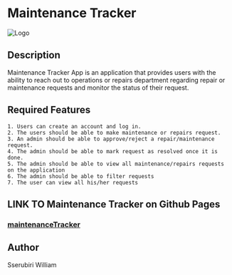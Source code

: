 
# Maintenance Tracker

![Logo](/images/mt-logo.png)

## Description
Maintenance Tracker App is an application that provides users with the ability to reach out to  operations or repairs department regarding repair or maintenance requests and monitor the  status of their request.

## Required Features
    1. Users can create an account and log in. 
    2. The users should be able to make maintenance or repairs request. 
    3. An admin should be able to approve/reject a repair/maintenance request. 
    4. The admin should be able to mark request as resolved once it is done. 
    5. The admin should be able to view all maintenance/repairs requests on the application 
    6. The admin should be able to filter requests 
    7. The user can view all his/her requests 

## LINK TO Maintenance Tracker on Github Pages
### [maintenanceTracker](https://ssewilliam.github.io/)

## Author
Sserubiri William
